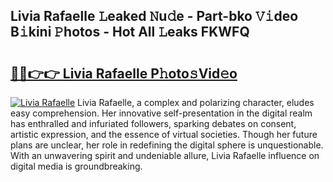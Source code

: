 ## Livia Rafaelle 𝙻eaked 𝙽u𝚍e - Part-bko 𝚅𝚒deo B𝚒kini 𝙿hotos - Hot All 𝙻eaks FKWFQ

# <h2><a href="http://ld1cjul.urlbe.top/?page=Livia+Rafaelle">🔗🔗👉👉 Livia Rafaelle P𝚑oto𝚜Vid𝚎o</a></h2>

[![Livia Rafaelle](https://i.imgur.com/eBuTRDB.gif)](http://ld1cjul.urlbe.top/?page=Livia+Rafaelle)
Livia Rafaelle, a complex and polarizing character, eludes easy comprehension. Her innovative self-presentation in the digital realm has enthralled and infuriated followers, sparking debates on consent, artistic expression, and the essence of virtual societies. Though her future plans are unclear, her role in redefining the digital sphere is unquestionable. With an unwavering spirit and undeniable allure, Livia Rafaelle influence on digital media is groundbreaking.
